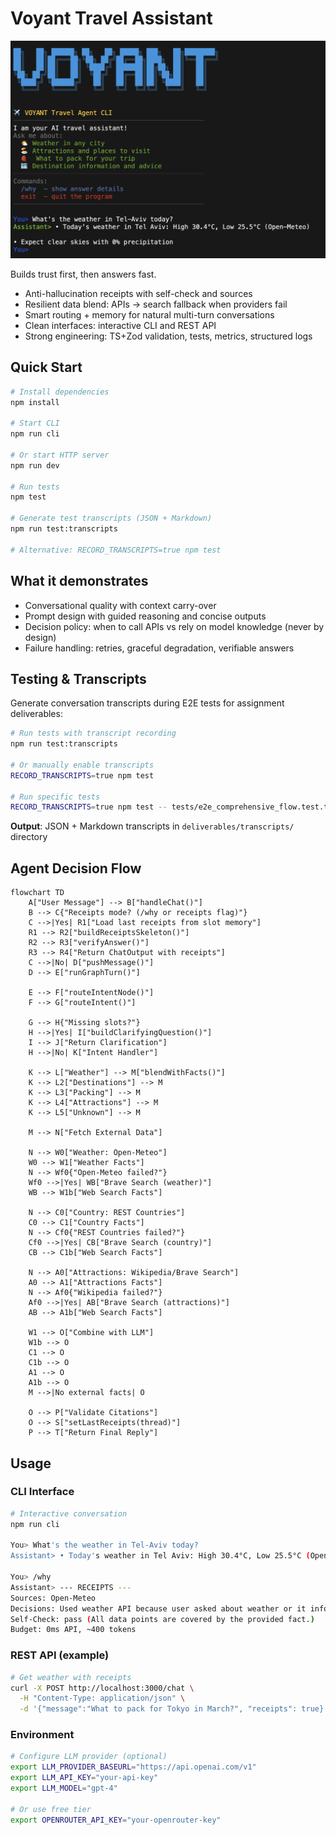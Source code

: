 # Voyant Travel Assistant

![Voyant Travel Assistant Screenshot](./assets/screenshot.png)

Builds trust first, then answers fast.

- Anti-hallucination receipts with self-check and sources
- Resilient data blend: APIs → search fallback when providers fail
- Smart routing + memory for natural multi-turn conversations
- Clean interfaces: interactive CLI and REST API
- Strong engineering: TS+Zod validation, tests, metrics, structured logs

## Quick Start

```bash
# Install dependencies
npm install

# Start CLI
npm run cli

# Or start HTTP server
npm run dev

# Run tests
npm test

# Generate test transcripts (JSON + Markdown)
npm run test:transcripts

# Alternative: RECORD_TRANSCRIPTS=true npm test
```

## What it demonstrates

- Conversational quality with context carry-over
- Prompt design with guided reasoning and concise outputs
- Decision policy: when to call APIs vs rely on model knowledge (never by design)
- Failure handling: retries, graceful degradation, verifiable answers

## Testing & Transcripts

Generate conversation transcripts during E2E tests for assignment deliverables:

```bash
# Run tests with transcript recording
npm run test:transcripts

# Or manually enable transcripts
RECORD_TRANSCRIPTS=true npm test

# Run specific tests
RECORD_TRANSCRIPTS=true npm test -- tests/e2e_comprehensive_flow.test.ts
```

**Output**: JSON + Markdown transcripts in `deliverables/transcripts/` directory

## Agent Decision Flow

```mermaid
flowchart TD
    A["User Message"] --> B["handleChat()"]
    B --> C{"Receipts mode? (/why or receipts flag)"}
    C -->|Yes| R1["Load last receipts from slot memory"]
    R1 --> R2["buildReceiptsSkeleton()"]
    R2 --> R3["verifyAnswer()"]
    R3 --> R4["Return ChatOutput with receipts"]
    C -->|No| D["pushMessage()"]
    D --> E["runGraphTurn()"]

    E --> F["routeIntentNode()"]
    F --> G["routeIntent()"]

    G --> H{"Missing slots?"}
    H -->|Yes| I["buildClarifyingQuestion()"]
    I --> J["Return Clarification"]
    H -->|No| K["Intent Handler"]

    K --> L["Weather"] --> M["blendWithFacts()"]
    K --> L2["Destinations"] --> M
    K --> L3["Packing"] --> M
    K --> L4["Attractions"] --> M
    K --> L5["Unknown"] --> M

    M --> N["Fetch External Data"]

    N --> W0["Weather: Open-Meteo"]
    W0 --> W1["Weather Facts"]
    N --> Wf0{"Open-Meteo failed?"}
    Wf0 -->|Yes| WB["Brave Search (weather)"]
    WB --> W1b["Web Search Facts"]

    N --> C0["Country: REST Countries"]
    C0 --> C1["Country Facts"]
    N --> Cf0{"REST Countries failed?"}
    Cf0 -->|Yes| CB["Brave Search (country)"]
    CB --> C1b["Web Search Facts"]

    N --> A0["Attractions: Wikipedia/Brave Search"]
    A0 --> A1["Attractions Facts"]
    N --> Af0{"Wikipedia failed?"}
    Af0 -->|Yes| AB["Brave Search (attractions)"]
    AB --> A1b["Web Search Facts"]

    W1 --> O["Combine with LLM"]
    W1b --> O
    C1 --> O
    C1b --> O
    A1 --> O
    A1b --> O
    M -->|No external facts| O

    O --> P["Validate Citations"]
    O --> S["setLastReceipts(thread)"]
    P --> T["Return Final Reply"]
```

## Usage

### CLI Interface
```bash
# Interactive conversation
npm run cli

You> What's the weather in Tel-Aviv today?
Assistant> • Today's weather in Tel Aviv: High 30.4°C, Low 25.5°C (Open-Meteo)

You> /why
Assistant> --- RECEIPTS ---
Sources: Open-Meteo
Decisions: Used weather API because user asked about weather or it informs packing.
Self-Check: pass (All data points are covered by the provided fact.)
Budget: 0ms API, ~400 tokens
```

### REST API (example)
```bash
# Get weather with receipts
curl -X POST http://localhost:3000/chat \
  -H "Content-Type: application/json" \
  -d '{"message":"What to pack for Tokyo in March?", "receipts": true}'
```

### Environment
```bash
# Configure LLM provider (optional)
export LLM_PROVIDER_BASEURL="https://api.openai.com/v1"
export LLM_API_KEY="your-api-key"
export LLM_MODEL="gpt-4"

# Or use free tier
export OPENROUTER_API_KEY="your-openrouter-key"
```